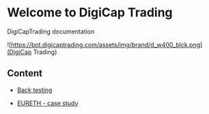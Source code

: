 # Welcome to DigiCap Trading

DigiCapTrading documentation

![https://bot.digicaptrading.com/assets/img/brand/d_w400_blck.png](DigiCap Trading)

## Content

* [Back testing](back-testing.MD)

* [EURETH - case study](case-study-EURETH.MD)